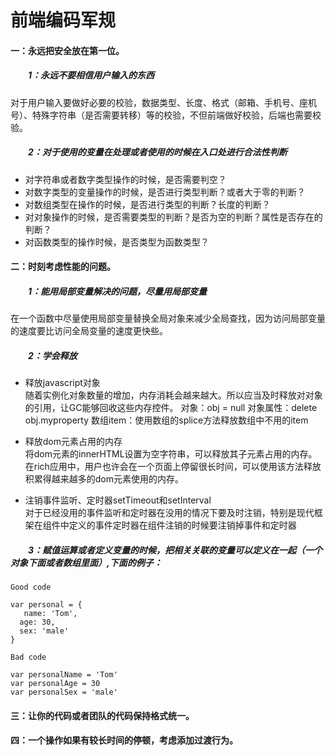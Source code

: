 # 前端编码军规

#### 一：永远把安全放在第一位。  
##### &emsp;&emsp;1：永远不要相信用户输入的东西  
对于用户输入要做好必要的校验，数据类型、长度、格式（邮箱、手机号、座机号）、特殊字符串（是否需要转移）等的校验，不但前端做好校验，后端也需要校验。
##### &emsp;&emsp;2：对于使用的变量在处理或者使用的时候在入口处进行合法性判断
*  对字符串或者数字类型操作的时候，是否需要判空？
*  对数字类型的变量操作的时候，是否进行类型判断？或者大于零的判断？
*  对数组类型在操作的时候，是否进行类型的判断？长度的判断？
*  对对象操作的时候，是否需要类型的判断？是否为空的判断？属性是否存在的判断？
*  对函数类型的操作时候，是否类型为函数类型？

#### 二：时刻考虑性能的问题。   
##### &emsp;&emsp;1：能用局部变量解决的问题，尽量用局部变量
在一个函数中尽量使用局部变量替换全局对象来减少全局查找，因为访问局部变量的速度要比访问全局变量的速度更快些。
##### &emsp;&emsp;2：学会释放  
*  释放javascript对象  
随着实例化对象数量的增加，内存消耗会越来越大。所以应当及时释放对对象的引用，让GC能够回收这些内存控件。 对象：obj = null 对象属性：delete obj.myproperty 数组item：使用数组的splice方法释放数组中不用的item

* 释放dom元素占用的内存  
将dom元素的innerHTML设置为空字符串，可以释放其子元素占用的内存。在rich应用中，用户也许会在一个页面上停留很长时间，可以使用该方法释放积累得越来越多的dom元素使用的内存。  

* 注销事件监听、定时器setTimeout和setInterval  
对于已经没用的事件监听和定时器在没用的情况下要及时注销，特别是现代框架在组件中定义的事件定时器在组件注销的时候要注销掉事件和定时器  

##### &emsp;&emsp;3：赋值运算或者定义变量的时候，把相关关联的变量可以定义在一起（一个对象下面或者数组里面）,下面的例子：    	
 ```
Good code

var personal = {
	name: 'Tom',
   age: 30,
   sex: 'male'
} 
```
 ```
Bad code

var personalName = 'Tom' 
var personalAge = 30 
var personalSex = 'male' 
```
#### 三：让你的代码或者团队的代码保持格式统一。  
#### 四：一个操作如果有较长时间的停顿，考虑添加过渡行为。
